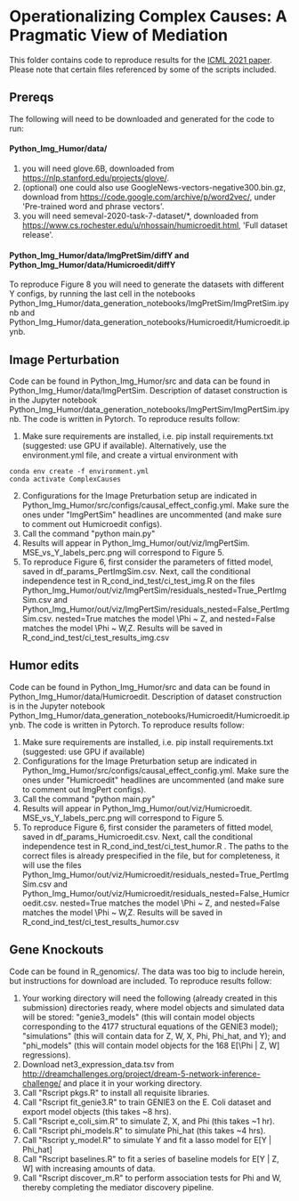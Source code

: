 Operationalizing Complex Causes: A Pragmatic View of Mediation
====================================================================

This folder contains code to reproduce results for the [ICML 2021 paper](https://arxiv.org/abs/2106.05074). Please note that certain files referenced by some of the scripts included.

## Prereqs

The following will need to be downloaded and generated for the code to run:

#### Python_Img_Humor/data/
1. you will need glove.6B, downloaded from https://nlp.stanford.edu/projects/glove/.
2. (optional) one could also use GoogleNews-vectors-negative300.bin.gz, download from https://code.google.com/archive/p/word2vec/, under 'Pre-trained word and phrase vectors'.
3. you will need semeval-2020-task-7-dataset/\*, downloaded from https://www.cs.rochester.edu/u/nhossain/humicroedit.html, 'Full dataset release'.

#### Python_Img_Humor/data/ImgPretSim/diffY and Python_Img_Humor/data/Humicroedit/diffY
To reproduce Figure 8 you will need to generate the datasets with different Y configs, by running the last cell in the notebooks Python_Img_Humor/data_generation_notebooks/ImgPretSim/ImgPretSim.ipynb and Python_Img_Humor/data_generation_notebooks/Humicroedit/Humicroedit.ipynb.


## Image Perturbation
Code can be found in Python_Img_Humor/src and data can be found in Python_Img_Humor/data/ImgPertSim. Description of dataset construction is in the Jupyter notebook Python_Img_Humor/data_generation_notebooks/ImgPertSim/ImgPertSim.ipynb. The code is written in Pytorch. To reproduce results follow:

1. Make sure requirements are installed, i.e. pip install requirements.txt (suggested: use GPU if available). Alternatively, use the environment.yml file, and create a virtual environment with 

```
conda env create -f environment.yml
conda activate ComplexCauses
```

2. Configurations for the Image Preturbation setup are indicated in Python_Img_Humor/src/configs/causal_effect_config.yml. Make sure the ones under "ImgPertSim" headlines are uncommented (and make sure to comment out Humicroedit configs).
3. Call the command "python main.py"
4. Results will appear in Python_Img_Humor/out/viz/ImgPertSim. MSE_vs_Y_labels_perc.png will correspond to Figure 5. 
5. To reproduce Figure 6, first consider the parameters of fitted model, saved in df_params_PertImgSim.csv. Next, call the conditional independence test in R_cond_ind_test/ci_test_img.R on the files Python_Img_Humor/out/viz/ImgPertSim/residuals_nested=True_PertImgSim.csv and Python_Img_Humor/out/viz/ImgPertSim/residuals_nested=False_PertImgSim.csv. nested=True matches the model \Phi ~ Z, and nested=False matches the model \Phi ~ W,Z. Results will be saved in R_cond_ind_test/ci_test_results_img.csv

## Humor edits
Code can be found in Python_Img_Humor/src and data can be found in Python_Img_Humor/data/Humicroedit. Description of dataset construction is in the Jupyter notebook Python_Img_Humor/data_generation_notebooks/Humicroedit/Humicroedit.ipynb. The code is written in Pytorch. To reproduce results follow:

1. Make sure requirements are installed, i.e. pip install requirements.txt (suggested: use GPU if available)
2. Configurations for the Image Preturbation setup are indicated in Python_Img_Humor/src/configs/causal_effect_config.yml. Make sure the ones under "Humicroedit" headlines are uncommented (and make sure to comment out ImgPert configs).
3. Call the command "python main.py"
4. Results will appear in Python_Img_Humor/out/viz/Humicroedit. MSE_vs_Y_labels_perc.png will correspond to Figure 5. 
5. To reproduce Figure 6, first consider the parameters of fitted model, saved in df_params_Humicroedit.csv. Next, call the conditional independence test in R_cond_ind_test/ci_test_humor.R . The paths to the correct files is already prespecified in the file, but for completeness, it will use the files Python_Img_Humor/out/viz/Humicroedit/residuals_nested=True_PertImgSim.csv and Python_Img_Humor/out/viz/Humicroedit/residuals_nested=False_Humicroedit.csv. nested=True matches the model \Phi ~ Z, and nested=False matches the model \Phi ~ W,Z. Results will be saved in R_cond_ind_test/ci_test_results_humor.csv

## Gene Knockouts
Code can be found in R_genomics/. The data was too big to include herein, but instructions for download are included. To reproduce results follow:

1. Your working directory will need the following (already created in this submission) directories ready, where model objects and simulated data will be stored: "genie3_models" (this will contain model objects corresponding to the 4177 structural equations of the GENIE3 model); "simulations" (this will contain data for Z, W, X, Phi, Phi_hat, and Y); and "phi_models" (this will contain model objects for the 168 E[\Phi | Z, W] regressions).
2. Download net3_expression_data.tsv from http://dreamchallenges.org/project/dream-5-network-inference-challenge/ and place it in your working directory.
3. Call "Rscript pkgs.R" to install all requisite libraries.
4. Call "Rscript fit_genie3.R" to train GENIE3 on the E. Coli dataset and export model objects (this takes ~8 hrs).
5. Call "Rscript e_coli_sim.R" to simulate Z, X, and Phi (this takes ~1 hr).
6. Call "Rscript phi_models.R" to simulate Phi_hat (this takes ~4 hrs).
7. Call "Rscript y_model.R" to simulate Y and fit a lasso model for E[Y | Phi_hat]
8. Call "Rscript baselines.R" to fit a series of baseline models for E[Y | Z, W] with increasing amounts of data.
9. Call "Rscript discover_m.R" to perform association tests for Phi and W, thereby completing the mediator discovery pipeline.

